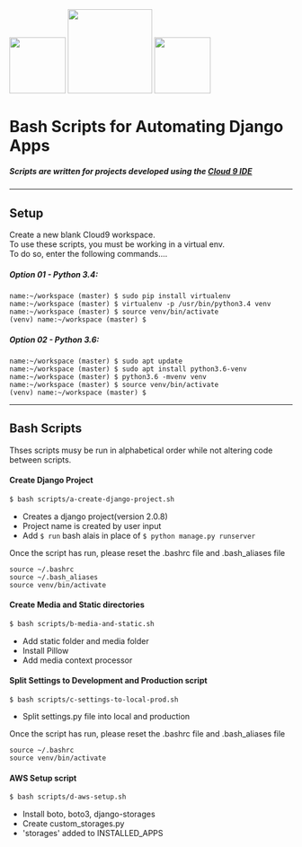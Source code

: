 <img height="100px" src="https://www.lifewire.com/thmb/kP5gFqJEvoGu_Fc7_TeT6jjqTRY=/768x0/filters:no_upscale():max_bytes(150000):strip_icc():format(webp)/Bash-5b1abeca3418c600368b79d9.png"/>
<img height="150px" src="https://cdn.freebiesupply.com/logos/thumbs/2x/django-community-logo.png"/>
<img height="100px" src="https://upload.wikimedia.org/wikipedia/en/thumb/f/f7/Cloud9_logo.svg/1280px-Cloud9_logo.svg.png"/>

# Bash Scripts for Automating Django Apps
##### Scripts are written for projects developed using the [Cloud 9 IDE](https://aws.amazon.com/cloud9/?origin=c9io)

---

## Setup
Create a new blank Cloud9 workspace.  
To use these scripts, you must be working in a virtual env.  
To do so, enter the following commands....
##### Option 01 - Python 3.4:  
```
name:~/workspace (master) $ sudo pip install virtualenv
name:~/workspace (master) $ virtualenv -p /usr/bin/python3.4 venv
name:~/workspace (master) $ source venv/bin/activate
(venv) name:~/workspace (master) $ 
```
  
  
##### Option 02 - Python 3.6:  
```
name:~/workspace (master) $ sudo apt update
name:~/workspace (master) $ sudo apt install python3.6-venv  
name:~/workspace (master) $ python3.6 -mvenv venv
name:~/workspace (master) $ source venv/bin/activate
(venv) name:~/workspace (master) $ 
```
---

## Bash Scripts
Thses scripts musy be run in alphabetical order while not altering code between scripts.
#### Create Django Project
```bash
$ bash scripts/a-create-django-project.sh
```
- Creates a django project(version 2.0.8)  
- Project name is created by user input  
- Add `$ run` bash alais in place of `$ python manage.py runserver`

Once the script has run, please reset the .bashrc file and .bash_aliases file  
```
source ~/.bashrc
source ~/.bash_aliases
source venv/bin/activate
````


#### Create Media and Static directories
```bash
$ bash scripts/b-media-and-static.sh
```
- Add static folder and media folder  
- Install Pillow  
- Add media context processor


#### Split Settings to Development and Production script
```
$ bash scripts/c-settings-to-local-prod.sh
```
- Split settings.py file into local and production

Once the script has run, please reset the .bashrc file and .bash_aliases file  
```
source ~/.bashrc
source venv/bin/activate
````

#### AWS Setup script
```bash
$ bash scripts/d-aws-setup.sh
```
- Install boto, boto3, django-storages
- Create custom_storages.py
- 'storages' added to INSTALLED_APPS